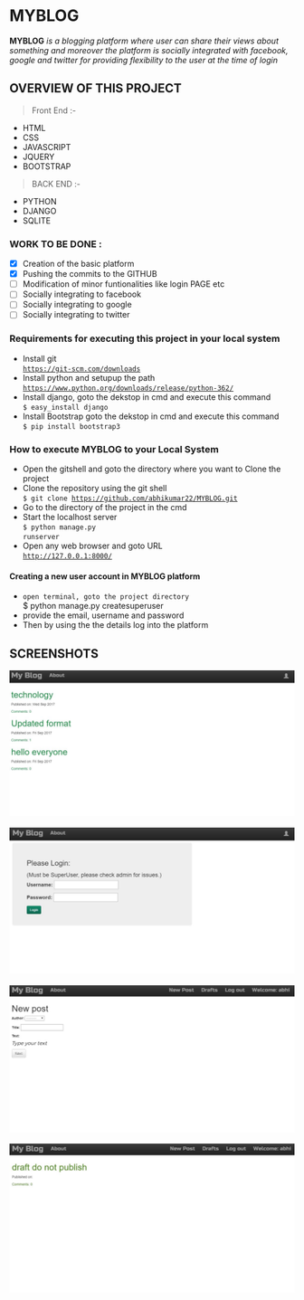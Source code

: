 # MYBLOG
**MYBLOG** *is a blogging platform where user can share their views about something and moreover the platform is socially integrated with* *facebook, google and twitter for providing flexibility to the user at the time of login*

## OVERVIEW OF THIS PROJECT

> Front End :-
- HTML
- CSS
- JAVASCRIPT
- JQUERY
- BOOTSTRAP

> BACK END :-
- PYTHON
- DJANGO
- SQLITE

### WORK TO BE DONE :
- [x] Creation of the basic platform
- [x] Pushing the commits to the GITHUB
- [ ] Modification of minor funtionalities like login PAGE etc
- [ ] Socially integrating to facebook
- [ ] Socially integrating to google
- [ ] Socially integrating to twitter

### Requirements for executing this project in your local system <br>
- Install git <br>
<code>https://git-scm.com/downloads</code> <br>
- Install python and setupup the path <br>
<code>https://www.python.org/downloads/release/python-362/</code> <br>
- Install django, goto the dekstop in cmd and execute this command <br>
<code>$ easy_install django</code> <br>
- Install Bootstrap goto the dekstop in cmd and execute this command <br>
<code>$ pip install bootstrap3</code> <br>

### How to execute MYBLOG to your Local System
- Open the gitshell and goto the directory where you want to Clone the project
- Clone the repository using the git shell <br>
<code>$ git clone https://github.com/abhikumar22/MYBLOG.git</code> <br>
- Go to the directory of the project in the cmd
- Start the localhost server <br>
<code>$ python manage.py runserver</code> <br>
- Open any web browser and goto URL <br>
 <code>http://127.0.0.1:8000/</code>
 
 #### Creating a new user account in MYBLOG platform
- <code>open terminal, goto the project directory</code> <br>
$ python manage.py createsuperuser
- provide the email, username and password 
- Then by using the the details log into the platform


## SCREENSHOTS

<img src="/screenshots/home.JPG">
&nbsp; <br>
<img src="/screenshots/login.JPG">
&nbsp; <br>
<img src="/screenshots/login_home.JPG">
&nbsp; <br>
<img src="/screenshots/draft.JPG">







